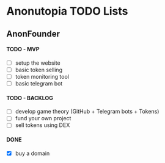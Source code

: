 # Anonutopia TODO Lists

## AnonFounder

#### TODO - MVP

- [ ] setup the website
- [ ] basic token selling
- [ ] token monitoring tool
- [ ] basic telegram bot

#### TODO - BACKLOG

- [ ] develop game theory (GitHub + Telegram bots + Tokens)
- [ ] fund your own project
- [ ] sell tokens using DEX

#### DONE

- [x] buy a domain